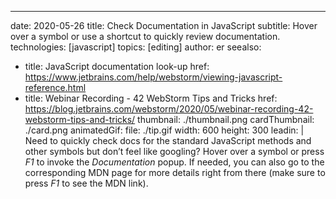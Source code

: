 ---
date: 2020-05-26
title: Check Documentation in JavaScript
subtitle: Hover over a symbol or use a shortcut to quickly review documentation.
technologies: [javascript]
topics: [editing]
author: er
seealso:
- title: JavaScript documentation look-up
  href: https://www.jetbrains.com/help/webstorm/viewing-javascript-reference.html
- title: Webinar Recording - 42 WebStorm Tips and Tricks
  href: https://blog.jetbrains.com/webstorm/2020/05/webinar-recording-42-webstorm-tips-and-tricks/
thumbnail: ./thumbnail.png
cardThumbnail: ./card.png
animatedGif:
  file: ./tip.gif
  width: 600
  height: 300
leadin: |
  Need to quickly check docs for the standard JavaScript methods and other symbols but don’t feel like googling? Hover over a symbol or press *F1* to invoke the *Documentation* popup. If needed, you can also go to the corresponding MDN page for more details right from there (make sure to press *F1* to see the MDN link).
